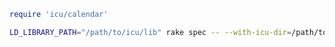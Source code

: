 ```ruby
require 'icu/calendar'
```

```sh
LD_LIBRARY_PATH="/path/to/icu/lib" rake spec -- --with-icu-dir=/path/to/icu
```

